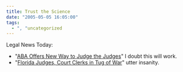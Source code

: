 ```yaml
---
title: Trust the Science
date: "2005-05-05 16:05:00"
tags:
  - ", "uncategorized
---
```

Legal News Today:

<ul> <li>"<a href="http://www.law.com/jsp/article.jsp?id=1115197517223">ABA
Offers New Way to Judge the Judges</a>" I doubt this will work.</li>

<li>"<a href="http://www.law.com/jsp/article.jsp?id=1115197517624">Florida
Judges, Court Clerks in Tug of War</a>" utter insanity.</li>

</ul>

